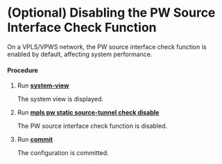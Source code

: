 (Optional) Disabling the PW Source Interface Check Function
===========================================================

On a VPLS/VPWS network, the PW source interface check function is enabled by default, affecting system performance.

#### Procedure

1. Run [**system-view**](cmdqueryname=system-view)
   
   
   
   The system view is displayed.
2. Run [**mpls pw static source-tunnel check disable**](cmdqueryname=mpls+pw+static+source-tunnel+check+disable)
   
   
   
   The PW source interface check function is disabled.
3. Run [**commit**](cmdqueryname=commit)
   
   
   
   The configuration is committed.